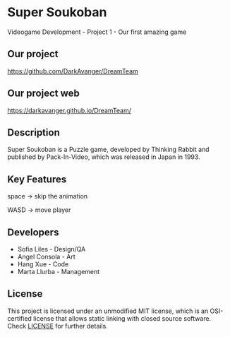 # Super Soukoban
Videogame Development - Project 1 - Our first amazing game

## Our project
https://github.com/DarkAvanger/DreamTeam
## Our project web
https://darkavanger.github.io/DreamTeam/
## Description
Super Soukoban is a Puzzle game, developed by Thinking Rabbit and published by Pack-In-Video, which was released in Japan in 1993.

## Key Features
space -> skip the animation 

WASD -> move player
 
## Developers
 - Sofia Liles - Design/QA
 - Angel Consola - Art
 - Hang Xue - Code
 - Marta Llurba - Management

## License
This project is licensed under an unmodified MIT license, which is an OSI-certified license that allows static linking with closed source software. Check [LICENSE](LICENSE) for further details.
